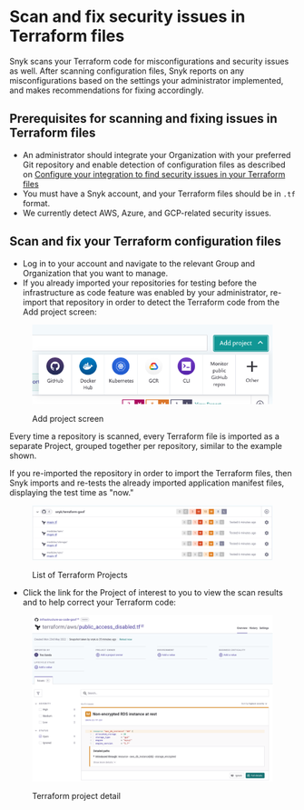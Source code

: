 # Scan and fix security issues in Terraform files

Snyk scans your Terraform code for misconfigurations and security issues as well. After scanning configuration files, Snyk reports on any misconfigurations based on the settings your administrator implemented, and makes recommendations for fixing accordingly.

## Prerequisites for scanning and fixing issues in Terraform files

* An administrator should integrate your Organization with your preferred Git repository and enable detection of configuration files as described on [Configure your integration to find security issues in your Terraform files](configure-your-integration-to-find-security-issues-in-your-terraform-filess.md)
* You must have a Snyk account, and your Terraform files should be in `.tf` format.
* We currently detect AWS, Azure, and GCP-related security issues.

## Scan and fix your Terraform configuration files

* Log in to your account and navigate to the relevant Group and Organization that you want to manage.
* If you already imported your repositories for testing before the infrastructure as code feature was enabled by your administrator, re-import that repository in order to detect the Terraform code from the Add project screen:

<figure><img src="../../../.gitbook/assets/screenshot_2020-07-09_at_12.44.03 (1) (1) (3) (3) (2) (1) (1) (1) (1) (1) (1) (1) (1) (1) (1) (1) (1) (1) (1) (1) (1) (1) (1) (1) (1) (1) (1) (1) (1) (1) (1) (1) (1) (1) (1) (1) (1) (1) (1) (1) (1) (1) (1) (1) (1) (1) (1) (1) (1) (1) (1) (1) (1)   (5).png" alt="Add project screen"><figcaption><p>Add project screen</p></figcaption></figure>

Every time a repository is scanned, every Terraform file is imported as a separate Project, grouped together per repository, similar to the example shown.

If you re-imported the repository in order to import the Terraform files, then Snyk imports and re-tests the already imported application manifest files, displaying the test time as "now."

<figure><img src="../../../.gitbook/assets/image (205).png" alt="List of Terraform Projects"><figcaption><p>List of Terraform Projects</p></figcaption></figure>

* Click the link for the Project of interest to you to view the scan results and to help correct your Terraform code:

<figure><img src="../../../.gitbook/assets/image (340) (1).png" alt="Terraform project detail"><figcaption><p>Terraform project detail</p></figcaption></figure>
